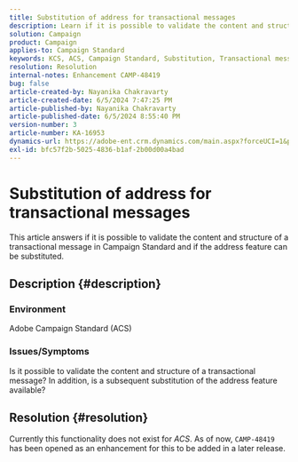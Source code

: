 ```yaml
---
title: Substitution of address for transactional messages
description: Learn if it is possible to validate the content and structure of a transactional message in Campaign Standard.
solution: Campaign
product: Campaign
applies-to: Campaign Standard
keywords: KCS, ACS, Campaign Standard, Substitution, Transactional message, ACS
resolution: Resolution
internal-notes: Enhancement CAMP-48419
bug: false
article-created-by: Nayanika Chakravarty
article-created-date: 6/5/2024 7:47:25 PM
article-published-by: Nayanika Chakravarty
article-published-date: 6/5/2024 8:55:40 PM
version-number: 3
article-number: KA-16953
dynamics-url: https://adobe-ent.crm.dynamics.com/main.aspx?forceUCI=1&pagetype=entityrecord&etn=knowledgearticle&id=239a1f6d-7423-ef11-840b-6045bd006b25
exl-id: bfc57f2b-5025-4836-b1af-2b00d00a4bad
---
```

# Substitution of address for transactional messages


This article answers if it is possible to validate the content and structure of a transactional message in Campaign Standard and if the address feature can be substituted.

## Description {#description}


### <b>Environment</b>

Adobe Campaign Standard (ACS)

### <b>Issues/Symptoms</b>

Is it possible to validate the content and structure of a transactional message? In addition, is a subsequent substitution of the address feature available?


## Resolution {#resolution}


Currently this functionality does not exist for *ACS*. As of now, `CAMP-48419` has been opened as an enhancement for this to be added in a later release.
